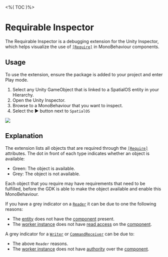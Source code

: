 <%( TOC )%>

# Requirable Inspector

The Requirable Inspector is a debugging extension for the Unity Inspector, which helps visualize the use of [`[Require]`]({{.Site.BaseURL}}/workflows/monobehaviour/interaction/reader-writers/lifecycle) in MonoBehaviour components.

## Usage

To use the extension, ensure the package is added to your project and enter Play mode.

1. Select any Unity GameObject that is linked to a SpatialOS entity in your Hierarchy.
1. Open the Unity Inspector.
1. Browse to a MonoBehaviour that you want to inspect.
1. Select the ▶ button next to `SpatialOS`

<img src="{{.Site.BaseURL}}docs/assets/modules/debug/inspector.png" style="margin: 0 auto; width: auto; display: block;" />

## Explanation

The extension lists all objects that are required through the [`[Require]`]({{.Site.BaseURL}}/workflows/monobehaviour/interaction/reader-writers/lifecycle) attributes. The dot in front of each type indicates whether an object is available:

* Green: The object is available.
* Grey: The object is not available.

Each object that you require may have requirements that need to be fulfilled, before the GDK is able to make the object available and enable this MonoBehaviour.

If you have a grey indicator on a [`Reader`]({{.Site.BaseURL}}/workflows/monobehaviour/interaction/reader-writers/overview) it can be due to one the following reasons:

* The [entity]({{.Site.BaseURL}}/reference/glossary#spatialos-entity) does not have the [component]({{.Site.BaseURL}}/reference/glossary#spatialos-component) present.
* The [worker instance]({{.Site.BaseURL}}/reference/glossary#worker) does not have [read access]({{.Site.BaseURL}}/reference/glossary#read-access) on the [component]({{.Site.BaseURL}}/reference/glossary#spatialos-component).

A grey indicator for a [`Writer`]({{.Site.BaseURL}}/workflows/monobehaviour/interaction/reader-writers/overview) or [`CommandReceiver`]({{.Site.BaseURL}}/workflows/monobehaviour/interaction/commands/component-commands) can be due to:

* The above `Reader` reasons.
* The [worker instance]({{.Site.BaseURL}}/reference/glossary#worker) does not have [authority]({{.Site.BaseURL}}/reference/glossary#authority) over the [component]({{.Site.BaseURL}}/reference/glossary#spatialos-component).
